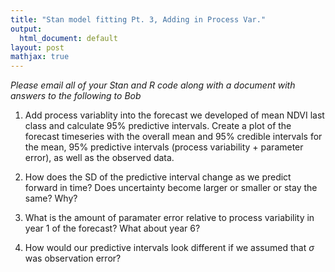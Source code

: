 ```yaml
---
title: "Stan model fitting Pt. 3, Adding in Process Var."
output:
  html_document: default
layout: post
mathjax: true
---
```


*Please email all of your Stan and R code along with a document with answers to the following to Bob*



1) Add process variablity into the forecast we developed of mean NDVI last class and calculate 95% predictive intervals. Create a plot of the forecast timeseries with the overall mean and 95% credible intervals for the mean, 95% predictive intervals (process variability + parameter error), as well as the observed data.

2) How does the SD of the predictive interval change as we predict forward in time? Does uncertainty become larger or smaller or stay the same? Why?

3) What is the amount of paramater error relative to process variability in year 1 of the forecast? What about year 6?

4) How would our predictive intervals look different if we assumed that $\sigma$ was observation error?






